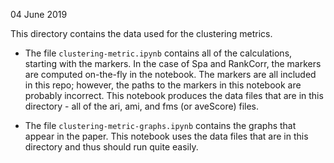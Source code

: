 04 June 2019

This directory contains the data used for the clustering metrics.

* The file `clustering-metric.ipynb` contains all of the calculations, starting with the markers.  In the case of Spa and RankCorr, the markers are computed on-the-fly in the notebook.  The markers are all included in this repo; however, the paths to the markers in this notebook are probably incorrect.  This notebook produces the data files that are in this directory - all of the ari, ami, and fms (or aveScore) files.

* The file `clustering-metric-graphs.ipynb` contains the graphs that appear in the paper.  This notebook uses the data files that are in this directory and thus should run quite easily.
